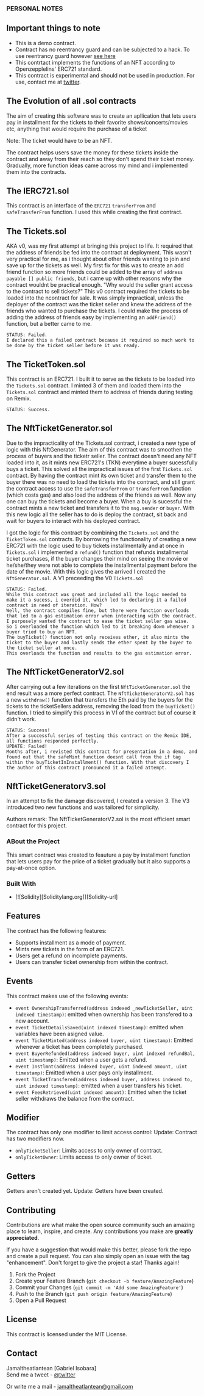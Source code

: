 ### PERSONAL NOTES

## Important things to note
-   This is a demo contract.
-   Contract has no reentrancy guard and can be subjected to a hack. To use reentrancy guard however [see here](https://docs.openzeppelin.com/contracts/4.x/api/security)
-   This contrtact implements the functions of an NFT according to Openzepplelins' ERC721 standard.
-   This contract is experimental and should not be used in production. For use, contact me at [twitter](https://twitter.com/thatatlantean).

## The Evolution of all .sol contracts
The aim of creating this software was to create an apllication that lets users pay in  installment for the tickets to their favorite shows/concerts/movies etc, anything that would require the purchase of a ticket

Note: The ticket would have to be an NFT.

The contract helps users save the money for these tickets inside the contract and away from their reach so they don't spend their ticket money.
Gradually, more function ideas came across my mind and i implemented them into the contracts.

##  The IERC721.sol
This contract is an interface of the `ERC721` `transferFrom` and `safeTransferFrom` function. I used this while creating the first contract.
    
## The Tickets.sol
AKA v0, was my first attempt at bringing this project to life. 
It required that the address of friends be fed into the contract at deployment.
This wasn't very practical for me, as i thought about other friends wanting to join and save up for the tickets as well.
My first fix for this was to create an add friend function so more friends could be added to the array of `address payable [] public friends`, but i came up with other reasons why the contract wouldnt be practical enough. 
    "Why would the seller grant access to the contract to sell tickets?"
This v0 contract required the tickets to be loaded into the ncontract for sale. It was simply impractical, unless the deployer of the contract was the ticket seller and knew the address of the friends who wanted to purchase the tickets.
I could make the process of adding the address of friends easy by implementing an `addFriend()` function, but a better came to me.
    
    STATUS: Failed.
    I declared this a failed contract because it required so much work to be done by the ticket seller before it was ready. 

## The TicketToken.sol
This contract is an ERC721. I built it to serve as the tickets to be loaded into the `Tickets.sol` contract. 
I minted 3 of them and loaded them into the `Tickets.sol` contract and minted them to address of friends during testing on Remix.

    STATUS: Success.

## The NftTicketGenerator.sol
Due to the impracticality of the Tickets.sol contract, i created a new type of logic with this NftGenerator. 
The aim of this contract was to smoothen the process of buyers and the ticketr seller.
The contract doesn't need any NFT loaded into it, as it mints new ERC721's (TKN) everytime a buyer sucessfully buys a ticket. 
This solved all the impractical issues of the first `Tickets.sol` contract.
By having the contract mint its own ticket and transfer them to the buyer there was no need to load the tickets into the contract, and still grant the contract access to use the `safeTransferFrom` or `transferFrom` function (which costs gas) and also load the address of the friends as well.
Now any one can buy the tickets and become a buyer.
When a buy is sucessful the contract mints a new ticket and transfers it to the `msg.sender` or `buyer`. With this new logic all the seller has to do is deploy the contract, sit back and wait for buyers to interact with his deployed contract.

I got the logic for this contract by combining the `Tickets.sol` and the `TicketToken.sol` contracts. By borrowing the functionality of creating a new ERC721 with the logic used to buy tickets installmentally and at once in `Tickets.sol` i implemented a `refund()` function that refunds installmental ticket purchases, if the buyer changes their mind on seeing the movie or he/she/they were not able to complete the installmental payment before the date of the movie.
With this logic gives the arrived I created the `NftGenerator.sol`. A V1 preceeding the V0 `Tickets.sol`

    STATUS: Failed.
    While this contract was great and included all the logic needed to make it a sucess, i overdid it, which led to declaring it a failed contract in need of iteration. How?
    Well, the contract compiles fine, but there were function overloads that led to a gas estimation error when interacting with the contract.
    I purposely wanted the contract to ease the ticket seller gas wise.
    So i overloaded the function which led to it breaking down whenever a buyer tried to buy an NFT.
    The buyTicket() function not only receives ether, it also mints the ticket to the buyer and lastly sends the ether spent by the buyer to the ticket seller at once.
    This overloads the function and results to the gas estimation error.
    

## The NftTicketGeneratorV2.sol
After carrying out a few iterations on the first `NftTicketGenerator.sol` the end result was a more perfect contract. 
The `NftTicketGeneratorV2.sol` has a new `withdraw()` function that transfers the Eth paid by the buyers for the tickets to the ticketSellers address, removing the load from the `buyTicket()` function.
I tried to simplify this process in V1 of the contract but of course it didn't work.

    STATUS: Success!
    After a successful series of testing this contract on the Remix IDE, all functions responded perfectly.
    UPDATE: Failed!
    Months after, i revisted this contract for presentation in a demo, and found out that the safeMint function doesnt call from the if tag within the buyTicketInInstallment() function. With that discovery I the author of this contract pronounced it a failed attempt.

## NftTicketGeneratorv3.sol
In an attempt to fix the damage discovered, I created a version 3. The V3 introduced two new functions and was tailored for simplicity. 

Authors remark: The NftTicketGeneratorV2.sol is the most efficient smart contract for this project.

### ABout the Project

This smart contract was created to feauture a pay by installment function that lets users pay for the price of a ticket gradually but it also supports a pay-at-once option.

### Built With

* [![Solidity][Soliditylang.org]][Solidity-url]

## Features
The contract has the following features:

-   Supports installment as a mode of payment. 
-   Mints new tickets in the form of an ERC721.
-   Users get a refund on incomplete payments.
-   Users can transfer ticket ownership from within the contract.

## Events
This contract makes use of the following events:

-   `event OwnershipTransferred(address indexed _newTicketSeller, uint indexed timestamp)`: emitted when ownership has been transfered to a new account.
-   `event TicketDetailsSaved(uint indexed timestamp)`: emitted when variables have been asigned value.
-   `event TicketMinted(address indexed buyer, uint timestamp)`: Emitted whenever a ticket has been completely purchased.
-   `event BuyerRefunded(address indexed buyer, uint indexed refundBal, uint timestamp)`: Emitted when a user gets a refund.
-   `event Instlmnt(address indexed buyer, uint indexed amount, uint timestamp)`: Emitted when a user pays only installment.
-   `event TicketTransfered(address indexed buyer, address indexed to, uint indexed timestamp)`: emitted when a user transfers his ticket. 
-   `event FeesRetrieved(uint indexed amount)`: Emitted when the ticket seller withdraws the balance from the contract.

## Modifier
The contract has only one modifier to limit access control:
Update: Contract has two modifiers now.

-   `onlyTicketSeller`: Limits access to only owner of contract.
-   `onlyTicketOwner`: Limits access to only owner of ticket.

## Getters
Getters aren't created yet.
Update: Getters have been created.

## Contributing

Contributions are what make the open source community such an amazing place to learn, inspire, and create. Any contributions you make are **greatly appreciated**.

If you have a suggestion that would make this better, please fork the repo and create a pull request. You can also simply open an issue with the tag "enhancement".
Don't forget to give the project a star! Thanks again!

1. Fork the Project
2. Create your Feature Branch (`git checkout -b feature/AmazingFeature`)
3. Commit your Changes (`git commit -m 'Add some AmazingFeature'`)
4. Push to the Branch (`git push origin feature/AmazingFeature`)
5. Open a Pull Request

## License

This contract is licensed under the MIT License.

## Contact

Jamaltheatlantean [Gabriel Isobara]                               
Send me a tweet - [@twitter](https://twitter.com/ThatAtlantean)                                                            

Or write me a mail - jamaltheatlantean@gmail.com

